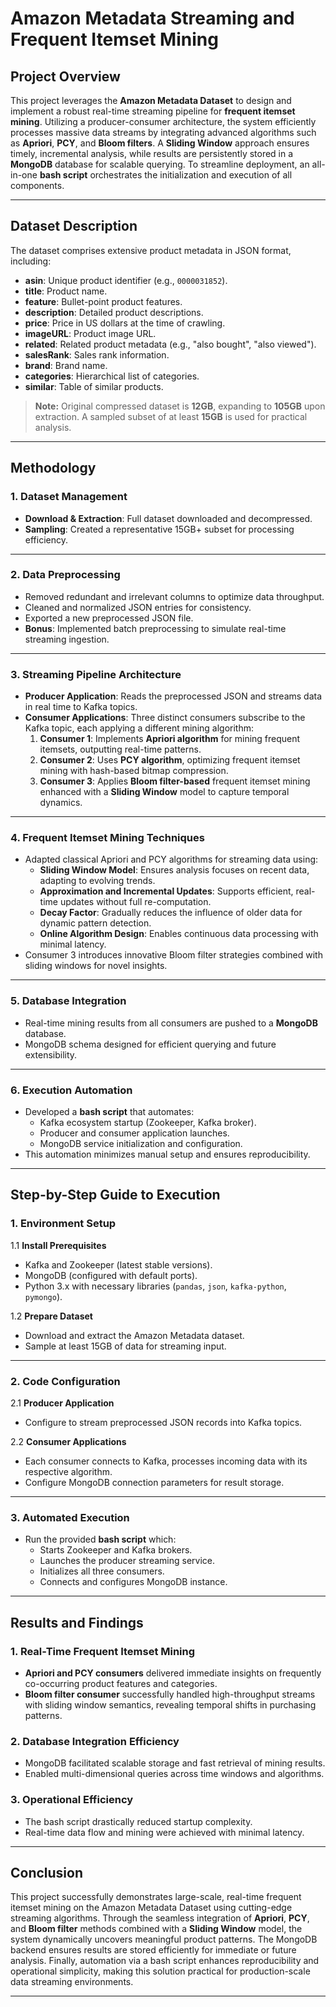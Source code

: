 # Amazon Metadata Streaming and Frequent Itemset Mining

## Project Overview

This project leverages the **Amazon Metadata Dataset** to design and implement a robust real-time streaming pipeline for **frequent itemset mining**. Utilizing a producer-consumer architecture, the system efficiently processes massive data streams by integrating advanced algorithms such as **Apriori**, **PCY**, and **Bloom filters**. A **Sliding Window** approach ensures timely, incremental analysis, while results are persistently stored in a **MongoDB** database for scalable querying. To streamline deployment, an all-in-one **bash script** orchestrates the initialization and execution of all components.

---

## Dataset Description

The dataset comprises extensive product metadata in JSON format, including:

- **asin**: Unique product identifier (e.g., `0000031852`).
- **title**: Product name.
- **feature**: Bullet-point product features.
- **description**: Detailed product descriptions.
- **price**: Price in US dollars at the time of crawling.
- **imageURL**: Product image URL.
- **related**: Related product metadata (e.g., "also bought", "also viewed").
- **salesRank**: Sales rank information.
- **brand**: Brand name.
- **categories**: Hierarchical list of categories.
- **similar**: Table of similar products.

> **Note:** Original compressed dataset is **12GB**, expanding to **105GB** upon extraction. A sampled subset of at least **15GB** is used for practical analysis.

---

## Methodology

### 1. Dataset Management
- **Download & Extraction**: Full dataset downloaded and decompressed.
- **Sampling**: Created a representative 15GB+ subset for processing efficiency.

---

### 2. Data Preprocessing
- Removed redundant and irrelevant columns to optimize data throughput.
- Cleaned and normalized JSON entries for consistency.
- Exported a new preprocessed JSON file.
- **Bonus**: Implemented batch preprocessing to simulate real-time streaming ingestion.

---

### 3. Streaming Pipeline Architecture
- **Producer Application**: Reads the preprocessed JSON and streams data in real time to Kafka topics.
- **Consumer Applications**: Three distinct consumers subscribe to the Kafka topic, each applying a different mining algorithm:
  1. **Consumer 1**: Implements **Apriori algorithm** for mining frequent itemsets, outputting real-time patterns.
  2. **Consumer 2**: Uses **PCY algorithm**, optimizing frequent itemset mining with hash-based bitmap compression.
  3. **Consumer 3**: Applies **Bloom filter-based** frequent itemset mining enhanced with a **Sliding Window** model to capture temporal dynamics.

---

### 4. Frequent Itemset Mining Techniques
- Adapted classical Apriori and PCY algorithms for streaming data using:
  - **Sliding Window Model**: Ensures analysis focuses on recent data, adapting to evolving trends.
  - **Approximation and Incremental Updates**: Supports efficient, real-time updates without full re-computation.
  - **Decay Factor**: Gradually reduces the influence of older data for dynamic pattern detection.
  - **Online Algorithm Design**: Enables continuous data processing with minimal latency.
- Consumer 3 introduces innovative Bloom filter strategies combined with sliding windows for novel insights.

---

### 5. Database Integration
- Real-time mining results from all consumers are pushed to a **MongoDB** database.
- MongoDB schema designed for efficient querying and future extensibility.

---

### 6. Execution Automation
- Developed a **bash script** that automates:
  - Kafka ecosystem startup (Zookeeper, Kafka broker).
  - Producer and consumer application launches.
  - MongoDB service initialization and configuration.
- This automation minimizes manual setup and ensures reproducibility.

---

## Step-by-Step Guide to Execution

### 1. Environment Setup
1.1 **Install Prerequisites**
- Kafka and Zookeeper (latest stable versions).
- MongoDB (configured with default ports).
- Python 3.x with necessary libraries (`pandas`, `json`, `kafka-python`, `pymongo`).

1.2 **Prepare Dataset**
- Download and extract the Amazon Metadata dataset.
- Sample at least 15GB of data for streaming input.

---

### 2. Code Configuration
2.1 **Producer Application**
- Configure to stream preprocessed JSON records into Kafka topics.

2.2 **Consumer Applications**
- Each consumer connects to Kafka, processes incoming data with its respective algorithm.
- Configure MongoDB connection parameters for result storage.

---

### 3. Automated Execution
- Run the provided **bash script** which:
  - Starts Zookeeper and Kafka brokers.
  - Launches the producer streaming service.
  - Initializes all three consumers.
  - Connects and configures MongoDB instance.

---

## Results and Findings

### 1. Real-Time Frequent Itemset Mining
- **Apriori and PCY consumers** delivered immediate insights on frequently co-occurring product features and categories.
- **Bloom filter consumer** successfully handled high-throughput streams with sliding window semantics, revealing temporal shifts in purchasing patterns.

### 2. Database Integration Efficiency
- MongoDB facilitated scalable storage and fast retrieval of mining results.
- Enabled multi-dimensional queries across time windows and algorithms.

### 3. Operational Efficiency
- The bash script drastically reduced startup complexity.
- Real-time data flow and mining were achieved with minimal latency.

---

## Conclusion

This project successfully demonstrates large-scale, real-time frequent itemset mining on the Amazon Metadata Dataset using cutting-edge streaming algorithms. Through the seamless integration of **Apriori**, **PCY**, and **Bloom filter** methods combined with a **Sliding Window** model, the system dynamically uncovers meaningful product patterns. The MongoDB backend ensures results are stored efficiently for immediate or future analysis. Finally, automation via a bash script enhances reproducibility and operational simplicity, making this solution practical for production-scale data streaming environments.

---
